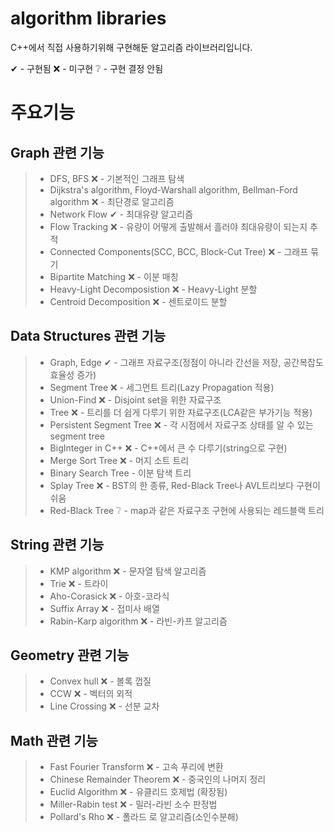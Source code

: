 # algorithm libraries
C++에서 직접 사용하기위해 구현해둔 알고리즘 라이브러리입니다.

✔ - 구현됨
❌ - 미구현
❔ - 구현 결정 안됨

주요기능
=======
Graph 관련 기능
---------------
> * DFS, BFS ❌ - 기본적인 그래프 탐색
> * Dijkstra's algorithm, Floyd-Warshall algorithm, Bellman-Ford algorithm ❌ - 최단경로 알고리즘
> * Network Flow ✔ - 최대유량 알고리즘
> * Flow Tracking ❌ - 유량이 어떻게 출발해서 흘러야 최대유량이 되는지 추적
> * Connected Components(SCC, BCC, Block-Cut Tree) ❌ - 그래프 묶기
> * Bipartite Matching ❌ - 이분 매칭
> * Heavy-Light Decomposistion ❌ - Heavy-Light 분할
> * Centroid Decomposition ❌ - 센트로이드 분할

Data Structures 관련 기능
-----------------------
> * Graph, Edge ✔ - 그래프 자료구조(정점이 아니라 간선을 저장, 공간복잡도 효율성 증가)
> * Segment Tree ❌ - 세그먼트 트리(Lazy Propagation 적용)
> * Union-Find ❌ - Disjoint set을 위한 자료구조
> * Tree ❌ - 트리를 더 쉽게 다루기 위한 자료구조(LCA같은 부가기능 적용)
> * Persistent Segment Tree ❌ - 각 시점에서 자료구조 상태를 알 수 있는 segment tree
> * BigInteger in C++ ❌ - C++에서 큰 수 다루기(string으로 구현)
> * Merge Sort Tree ❌ - 머지 소트 트리
> * Binary Search Tree - 이분 탐색 트리
> * Splay Tree ❌ - BST의 한 종류, Red-Black Tree나 AVL트리보다 구현이 쉬움
> * Red-Black Tree ❔ - map과 같은 자료구조 구현에 사용되는 레드블랙 트리

String 관련 기능
----------------
> * KMP algorithm ❌ - 문자열 탐색 알고리즘
> * Trie ❌ - 트라이
> * Aho-Corasick ❌ - 아호-코라식
> * Suffix Array ❌ - 접미사 배열
> * Rabin-Karp algorithm ❌ - 라빈-카프 알고리즘

Geometry 관련 기능
------------------
> * Convex hull ❌ - 볼록 껍질
> * CCW ❌ - 벡터의 외적
> * Line Crossing ❌ - 선분 교차

Math 관련 기능
--------------
> * Fast Fourier Transform ❌ - 고속 푸리에 변환
> * Chinese Remainder Theorem ❌ - 중국인의 나머지 정리
> * Euclid Algorithm ❌ - 유클리드 호제법 (확장됨)
> * Miller-Rabin test ❌ - 밀러-라빈 소수 판정법
> * Pollard's Rho ❌ - 폴라드 로 알고리즘(소인수분해)
